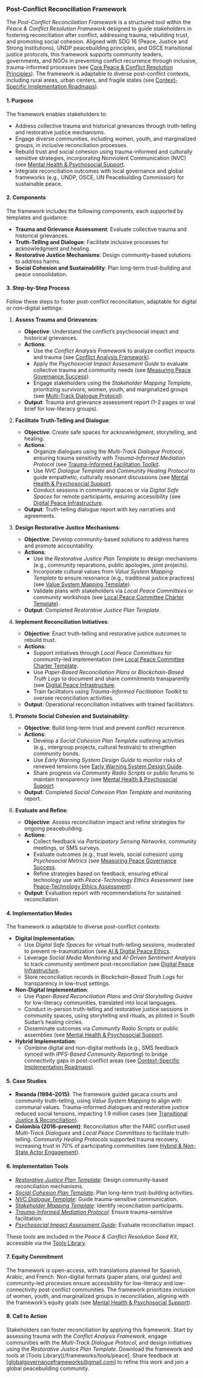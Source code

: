### Post-Conflict Reconciliation Framework

The *Post-Conflict Reconciliation Framework* is a structured tool within the *Peace & Conflict Resolution Framework* designed to guide stakeholders in fostering reconciliation after conflict, addressing trauma, rebuilding trust, and promoting social cohesion. Aligned with SDG 16 (Peace, Justice and Strong Institutions), UNDP peacebuilding principles, and OSCE transitional justice protocols, this framework supports community leaders, governments, and NGOs in preventing conflict recurrence through inclusive, trauma-informed processes (see [Core Peace & Conflict Resolution Principles](/frameworks/docs/implementation/peace#core-principles)). The framework is adaptable to diverse post-conflict contexts, including rural areas, urban centers, and fragile states (see [Context-Specific Implementation Roadmaps](/frameworks/docs/implementation/peace#context-specific-roadmaps)).

#### 1. Purpose
The framework enables stakeholders to:
- Address collective trauma and historical grievances through truth-telling and restorative justice mechanisms.
- Engage diverse communities, including women, youth, and marginalized groups, in inclusive reconciliation processes.
- Rebuild trust and social cohesion using trauma-informed and culturally sensitive strategies, incorporating Nonviolent Communication (NVC) (see [Mental Health & Psychosocial Support](/frameworks/docs/implementation/peace#mental-health]).
- Integrate reconciliation outcomes with local governance and global frameworks (e.g., UNDP, OSCE, UN Peacebuilding Commission) for sustainable peace.

#### 2. Components
The framework includes the following components, each supported by templates and guidance:
- **Trauma and Grievance Assessment**: Evaluate collective trauma and historical grievances.
- **Truth-Telling and Dialogue**: Facilitate inclusive processes for acknowledgment and healing.
- **Restorative Justice Mechanisms**: Design community-based solutions to address harms.
- **Social Cohesion and Sustainability**: Plan long-term trust-building and peace consolidation.

#### 3. Step-by-Step Process
Follow these steps to foster post-conflict reconciliation, adaptable for digital or non-digital settings:

1. **Assess Trauma and Grievances**:
   - **Objective**: Understand the conflict’s psychosocial impact and historical grievances.
   - **Actions**:
     - Use the *Conflict Analysis Framework* to analyze conflict impacts and trauma (see [Conflict Analysis Framework](/frameworks/docs/implementation/peace#conflict-analysis-framework)).
     - Apply the *Psychosocial Impact Assessment Guide* to evaluate collective trauma and community needs (see [Measuring Peace Governance Success](/frameworks/docs/implementation/peace#measuring-success)).
     - Engage stakeholders using the *Stakeholder Mapping Template*, prioritizing survivors, women, youth, and marginalized groups (see [Multi-Track Dialogue Protocol](/frameworks/docs/implementation/peace#multi-track-dialogue-protocol)).
   - **Output**: Trauma and grievance assessment report (1–2 pages or oral brief for low-literacy groups).

2. **Facilitate Truth-Telling and Dialogue**:
   - **Objective**: Create safe spaces for acknowledgment, storytelling, and healing.
   - **Actions**:
     - Organize dialogues using the *Multi-Track Dialogue Protocol*, ensuring trauma sensitivity with *Trauma-Informed Mediation Protocol* (see [Trauma-Informed Facilitation Toolkit](/frameworks/docs/implementation/peace#trauma-informed-toolkit]).
     - Use *NVC Dialogue Template* and *Community Healing Protocol* to guide empathetic, culturally resonant discussions (see [Mental Health & Psychosocial Support](/frameworks/docs/implementation/peace#mental-health]).
     - Conduct sessions in community spaces or via *Digital Safe Spaces* for remote participants, ensuring accessibility (see [Digital Peace Infrastructure](/frameworks/docs/implementation/peace#digital-infrastructure]).
   - **Output**: Truth-telling dialogue report with key narratives and agreements.

3. **Design Restorative Justice Mechanisms**:
   - **Objective**: Develop community-based solutions to address harms and promote accountability.
   - **Actions**:
     - Use the *Restorative Justice Plan Template* to design mechanisms (e.g., community reparations, public apologies, joint projects).
     - Incorporate cultural values from *Value System Mapping Template* to ensure resonance (e.g., traditional justice practices) (see [Value System Mapping Template](/frameworks/docs/implementation/peace#value-system-mapping-template)).
     - Validate plans with stakeholders via *Local Peace Committees* or community workshops (see [Local Peace Committee Charter Template](/frameworks/docs/implementation/peace#local-peace-committee-charter-template)).
   - **Output**: Completed *Restorative Justice Plan Template*.

4. **Implement Reconciliation Initiatives**:
   - **Objective**: Enact truth-telling and restorative justice outcomes to rebuild trust.
   - **Actions**:
     - Support initiatives through *Local Peace Committees* for community-led implementation (see [Local Peace Committee Charter Template](/frameworks/docs/implementation/peace#local-peace-committee-charter-template]).
     - Use *Paper-Based Reconciliation Plans* or *Blockchain-Based Truth Logs* to document and share commitments transparently (see [Digital Peace Infrastructure](/frameworks/docs/implementation/peace#digital-infrastructure]).
     - Train facilitators using *Trauma-Informed Facilitation Toolkit* to oversee reconciliation activities.
   - **Output**: Operational reconciliation initiatives with trained facilitators.

5. **Promote Social Cohesion and Sustainability**:
   - **Objective**: Build long-term trust and prevent conflict recurrence.
   - **Actions**:
     - Develop a *Social Cohesion Plan Template* outlining activities (e.g., intergroup projects, cultural festivals) to strengthen community bonds.
     - Use *Early Warning System Design Guide* to monitor risks of renewed tensions (see [Early Warning System Design Guide](/frameworks/docs/implementation/peace#early-warning-system-design-guide]).
     - Share progress via *Community Radio Scripts* or public forums to maintain transparency (see [Mental Health & Psychosocial Support](/frameworks/docs/implementation/peace#mental-health]).
   - **Output**: Completed *Social Cohesion Plan Template* and monitoring report.

6. **Evaluate and Refine**:
   - **Objective**: Assess reconciliation impact and refine strategies for ongoing peacebuilding.
   - **Actions**:
     - Collect feedback via *Participatory Sensing Networks*, community meetings, or SMS surveys.
     - Evaluate outcomes (e.g., trust levels, social cohesion) using *Psychosocial Metrics* (see [Measuring Peace Governance Success](/frameworks/docs/implementation/peace#measuring-success]).
     - Refine strategies based on feedback, ensuring ethical technology use with *Peace-Technology Ethics Assessment* (see [Peace-Technology Ethics Assessment](/frameworks/docs/implementation/peace#peace-technology-ethics-assessment)).
   - **Output**: Evaluation report with recommendations for sustained reconciliation.

#### 4. Implementation Modes
The framework is adaptable to diverse post-conflict contexts:
- **Digital Implementation**:
  - Use *Digital Safe Spaces* for virtual truth-telling sessions, moderated to prevent re-traumatization (see [AI & Digital Peace Ethics](/frameworks/docs/implementation/peace#ai-ethics]).
  - Leverage *Social Media Monitoring* and *AI-Driven Sentiment Analysis* to track community sentiment post-reconciliation (see [Digital Peace Infrastructure](/frameworks/docs/implementation/peace#digital-infrastructure]).
  - Store reconciliation records in *Blockchain-Based Truth Logs* for transparency in low-trust settings.
- **Non-Digital Implementation**:
  - Use *Paper-Based Reconciliation Plans* and *Oral Storytelling Guides* for low-literacy communities, translated into local languages.
  - Conduct in-person truth-telling and restorative justice sessions in community spaces, using storytelling and rituals, as piloted in South Sudan’s healing circles.
  - Disseminate outcomes via *Community Radio Scripts* or public assemblies (see [Mental Health & Psychosocial Support](/frameworks/docs/implementation/peace#mental-health]).
- **Hybrid Implementation**:
  - Combine digital and non-digital methods (e.g., SMS feedback synced with *IPFS-Based Community Reporting*) to bridge connectivity gaps in post-conflict areas (see [Context-Specific Implementation Roadmaps](/frameworks/docs/implementation/peace#context-specific-roadmaps)).

#### 5. Case Studies
- **Rwanda (1994–2015)**: The framework guided gacaca courts and community truth-telling, using *Value System Mapping* to align with communal values. Trauma-informed dialogues and restorative justice reduced social tensions, impacting 1.9 million cases (see [Transitional Justice & Reconciliation](/frameworks/docs/implementation/peace#transitional-justice)).
- **Colombia (2016–present)**: Reconciliation after the FARC conflict used *Multi-Track Dialogues* and *Local Peace Committees* to facilitate truth-telling. *Community Healing Protocols* supported trauma recovery, increasing trust in 70% of participating communities (see [Hybrid & Non-State Actor Engagement](/frameworks/docs/implementation/peace#non-state-actors)).

#### 6. Implementation Tools
- *[Restorative Justice Plan Template](/frameworks/tools/peace/restorative-justice-plan-template-en.pdf)*: Design community-based reconciliation mechanisms.
- *[Social Cohesion Plan Template](/frameworks/tools/peace/social-cohesion-plan-template-en.pdf)*: Plan long-term trust-building activities.
- *[NVC Dialogue Template](/frameworks/tools/peace/nvc-dialogue-template-en.pdf)*: Guide trauma-sensitive communication.
- *[Stakeholder Mapping Template](/frameworks/tools/peace/stakeholder-mapping-template-en.pdf)*: Identify reconciliation participants.
- *[Trauma-Informed Mediation Protocol](/frameworks/tools/peace/trauma-informed-mediation-protocol-en.pdf)*: Ensure trauma-sensitive facilitation.
- *[Psychosocial Impact Assessment Guide](/frameworks/tools/peace/psychosocial-impact-assessment-guide-en.pdf)*: Evaluate reconciliation impact.

These tools are included in the *Peace & Conflict Resolution Seed Kit*, accessible via the [Tools Library](/frameworks/tools/peace).

#### 7. Equity Commitment
The framework is open-access, with translations planned for Spanish, Arabic, and French. Non-digital formats (paper plans, oral guides) and community-led processes ensure accessibility for low-literacy and low-connectivity post-conflict communities. The framework prioritizes inclusion of women, youth, and marginalized groups in reconciliation, aligning with the framework’s equity goals (see [Mental Health & Psychosocial Support](/frameworks/docs/implementation/peace#mental-health)).

#### 8. Call to Action
Stakeholders can foster reconciliation by applying this framework. Start by assessing trauma with the *Conflict Analysis Framework*, engage communities with the *Multi-Track Dialogue Protocol*, and design initiatives using the *Restorative Justice Plan Template*. Download the framework and tools at [Tools Library](/frameworks/tools/peace]. Share feedback at [globalgovernanceframeworks@gmail.com] to refine this work and join a global peacebuilding community.